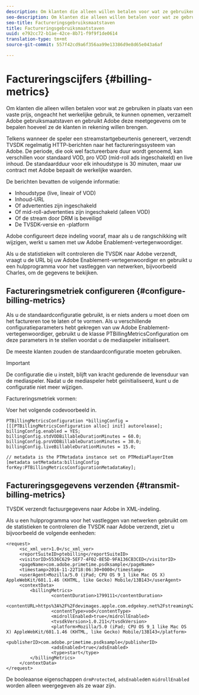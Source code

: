 ```yaml
---
description: Om klanten die alleen willen betalen voor wat ze gebruiken in plaats van een vaste prijs, ongeacht het werkelijke gebruik, te kunnen opnemen, verzamelt Adobe gebruiksmaatstaven en gebruikt Adobe deze meetgegevens om te bepalen hoeveel ze de klanten in rekening willen brengen.
seo-description: Om klanten die alleen willen betalen voor wat ze gebruiken in plaats van een vaste prijs, ongeacht het werkelijke gebruik, te kunnen opnemen, verzamelt Adobe gebruiksmaatstaven en gebruikt Adobe deze meetgegevens om te bepalen hoeveel ze de klanten in rekening willen brengen.
seo-title: Factureringsgebruiksmaatstaven
title: Factureringsgebruiksmaatstaven
uuid: e792cc72-b1ae-42ce-8b71-f9f9f1de0614
translation-type: tm+mt
source-git-commit: 557f42cd9a6f356aa99e13386d9e8d65e043a6af

---
```



# Factureringscijfers {#billing-metrics}

Om klanten die alleen willen betalen voor wat ze gebruiken in plaats van een vaste prijs, ongeacht het werkelijke gebruik, te kunnen opnemen, verzamelt Adobe gebruiksmaatstaven en gebruikt Adobe deze meetgegevens om te bepalen hoeveel ze de klanten in rekening willen brengen.

Telkens wanneer de speler een streamstartgebeurtenis genereert, verzendt TVSDK regelmatig HTTP-berichten naar het factureringssysteem van Adobe. De periode, die ook wel factureerbare duur wordt genoemd, kan verschillen voor standaard VOD, pro VOD (mid-roll ads ingeschakeld) en live inhoud. De standaardduur voor elk inhoudstype is 30 minuten, maar uw contract met Adobe bepaalt de werkelijke waarden.

De berichten bevatten de volgende informatie:

* Inhoudstype (live, lineair of VOD)
* Inhoud-URL
* Of advertenties zijn ingeschakeld
* Of mid-roll-advertenties zijn ingeschakeld (alleen VOD)
* Of de stream door DRM is beveiligd
* De TVSDK-versie en -platform

Adobe configureert deze indeling vooraf, maar als u de rangschikking wilt wijzigen, werkt u samen met uw Adobe Enablement-vertegenwoordiger.

Als u de statistieken wilt controleren die TVSDK naar Adobe verzendt, vraagt u de URL bij uw Adobe Enablement-vertegenwoordiger en gebruikt u een hulpprogramma voor het vastleggen van netwerken, bijvoorbeeld Charles, om de gegevens te bekijken.

## Factureringsmetriek configureren {#configure-billing-metrics}

Als u de standaardconfiguratie gebruikt, is er niets anders u moet doen om het factureren toe te laten of te vormen. Als u verschillende configuratieparameters hebt gekregen van uw Adobe Enablement-vertegenwoordiger, gebruikt u de klasse PTBillingMetricsConfiguration om deze parameters in te stellen voordat u de mediaspeler initialiseert.

De meeste klanten zouden de standaardconfiguratie moeten gebruiken.

>[!IMPORTANT]
>
>De configuratie die u instelt, blijft van kracht gedurende de levensduur van de mediaspeler. Nadat u de mediaspeler hebt geïnitialiseerd, kunt u de configuratie niet meer wijzigen.

Factureringsmetriek vormen:

Voer het volgende codevoorbeeld in.

```
PTBillingMetricsConfiguration *billingConfig = [[[PTBillingMetricsConfiguration alloc] init] autorelease]; 
billingConfig.enabled = YES; 
billingConfig.stdVODBillableDurationMinutes = 60.0; 
billingConfig.proVODBillableDurationMinutes = 30.0; 
billingConfig.liveBillableDurationMinutes = 15.0; 
                
// metadata is the PTMetadata instance set on PTMediaPlayerItem 
[metadata setMetadata:billingConfig forKey:PTBillingMetricsConfigurationMetadataKey];
```

## Factureringsgegevens verzenden {#transmit-billing-metrics}

TVSDK verzendt factuurgegevens naar Adobe in XML-indeling.

<!--<a id="example_13ABDB1CC0B549968A534765378DA3A0"></a>-->

Als u een hulpprogramma voor het vastleggen van netwerken gebruikt om de statistieken te controleren die TVSDK naar Adobe verzendt, ziet u bijvoorbeeld de volgende eenheden:

```
<request> 
     <sc_xml_ver>1.0</sc_xml_ver> 
     <reportSuiteID>ptebilling</reportSuiteID> 
     <visitorID>5536C629-5EF7-4F02-8E5D-9FA136CB3CED</visitorID> 
     <pageName>com.adobe.primetime.psdksample</pageName> 
     <timestamp>2016-11-22T18:06:30+0000</timestamp> 
     <userAgent>Mozilla/5.0 (iPad; CPU OS 9_1 like Mac OS X) AppleWebKit/601.1.46 (KHTML, like Gecko) Mobile/13B143</userAgent> 
     <contextData> 
         <billingMetrics> 
                 <contentDuration>1799111</contentDuration> 
                 <contentURL>https%3A%2F%2Fdevimages.apple.com.edgekey.net%2Fstreaming%2Fexamples%2Fbipbop_16x9%2Fbipbop_16x9_variant.m3u8</contentURL> 
                 <contentType>vod</contentType> 
                 <midrollEnabled>true</midrollEnabled> 
                 <tvsdkVersion>1.0.211</tvsdkVersion> 
                 <platform>Mozilla/5.0 (iPad; CPU OS 9_1 like Mac OS X) AppleWebKit/601.1.46 (KHTML, like Gecko) Mobile/13B143</platform> 
                 <publisherID>com.adobe.primetime.psdksample</publisherID> 
                 <adsEnabled>true</adsEnabled> 
                 <type>start</type> 
         </billingMetrics> 
     </contextData> 
</request>
```

De booleaanse eigenschappen `drmProtected`, `adsEnabled`en `midrollEnabled` worden alleen weergegeven als ze waar zijn.